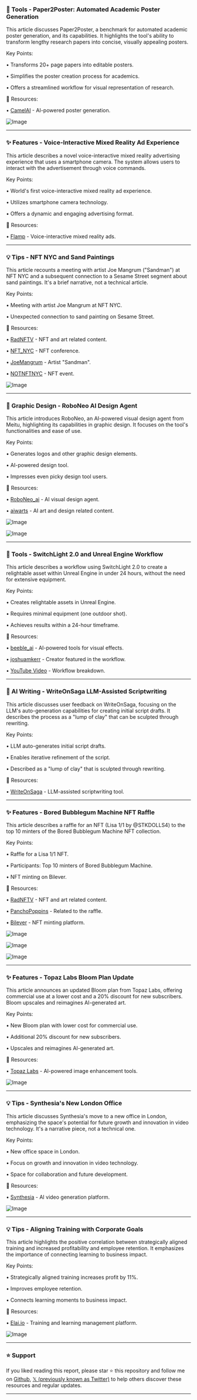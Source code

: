### 🚀 Tools - Paper2Poster: Automated Academic Poster Generation

This article discusses Paper2Poster, a benchmark for automated academic poster generation, and its capabilities.  It highlights the tool's ability to transform lengthy research papers into concise, visually appealing posters.

Key Points:

• Transforms 20+ page papers into editable posters.

• Simplifies the poster creation process for academics.

• Offers a streamlined workflow for visual representation of research.


🔗 Resources:

• [CamelAI](https://x.com/CamelAIOrg) - AI-powered poster generation.

![Image](https://pbs.twimg.com/media/Gu-KrARWcAAqPep?format=jpg&name=small)


---
### ✨ Features - Voice-Interactive Mixed Reality Ad Experience

This article describes a novel voice-interactive mixed reality advertising experience that uses a smartphone camera.  The system allows users to interact with the advertisement through voice commands.

Key Points:

• World's first voice-interactive mixed reality ad experience.

• Utilizes smartphone camera technology.

• Offers a dynamic and engaging advertising format.


🔗 Resources:

• [Flamp](https://x.com/flamappofficial) - Voice-interactive mixed reality ads.


---
### 💡 Tips - NFT NYC and Sand Paintings

This article recounts a meeting with artist Joe Mangrum ("Sandman") at NFT NYC and a subsequent connection to a Sesame Street segment about sand paintings.  It's a brief narrative, not a technical article.

Key Points:

•  Meeting with artist Joe Mangrum at NFT NYC.

• Unexpected connection to sand painting on Sesame Street.


🔗 Resources:

• [RadNFTV](https://x.com/RadNFTV) - NFT and art related content.

• [NFT_NYC](https://x.com/NFT_NYC) - NFT conference.

• [JoeMangrum](https://x.com/JoeMangrum) - Artist "Sandman".

• [NOTNFTNYC](https://x.com/NOTNFTNYC) - NFT event.

![Image](https://pbs.twimg.com/amplify_video_thumb/1940416183921979392/img/kdXuF_SjpBGSYZFX.jpg)


---
### 🤖 Graphic Design - RoboNeo AI Design Agent

This article introduces RoboNeo, an AI-powered visual design agent from Meitu, highlighting its capabilities in graphic design.  It focuses on the tool's functionalities and ease of use.

Key Points:

• Generates logos and other graphic design elements.

•  AI-powered design tool.

• Impresses even picky design tool users.


🔗 Resources:

• [RoboNeo_ai](https://x.com/RoboNeo_ai) - AI visual design agent.

• [aiwarts](https://x.com/aiwarts) - AI art and design related content.

![Image](https://pbs.twimg.com/amplify_video_thumb/1940407461460004864/img/VFy7y2jQHD9LMv7Q.jpg)

![Image](https://pbs.twimg.com/media/Gu22TjUXoAA2aaP?format=jpg&name=small)


---
### 🚀 Tools - SwitchLight 2.0 and Unreal Engine Workflow

This article describes a workflow using SwitchLight 2.0 to create a relightable asset within Unreal Engine in under 24 hours, without the need for extensive equipment.

Key Points:

•  Creates relightable assets in Unreal Engine.

• Requires minimal equipment (one outdoor shot).

• Achieves results within a 24-hour timeframe.


🔗 Resources:

• [beeble_ai](https://x.com/beeble_ai) - AI-powered tools for visual effects.

• [joshuamkerr](https://x.com/joshuamkerr) - Creator featured in the workflow.

• [YouTube Video](https://youtube.com/watch?v=y9CnSF8FgKo&t=64s) - Workflow breakdown.


---
### 🤖 AI Writing - WriteOnSaga LLM-Assisted Scriptwriting

This article discusses user feedback on WriteOnSaga, focusing on the LLM's auto-generation capabilities for creating initial script drafts.  It describes the process as a "lump of clay" that can be sculpted through rewriting.

Key Points:

• LLM auto-generates initial script drafts.

• Enables iterative refinement of the script.

• Described as a "lump of clay" that is sculpted through rewriting.


🔗 Resources:

• [WriteOnSaga](https://x.com/WriteOnSaga) - LLM-assisted scriptwriting tool.



---
### ✨ Features - Bored Bubblegum Machine NFT Raffle

This article describes a raffle for an NFT (Lisa 1/1 by @STKDOLLS4) to the top 10 minters of the Bored Bubblegum Machine NFT collection.

Key Points:

• Raffle for a Lisa 1/1 NFT.

• Participants: Top 10 minters of Bored Bubblegum Machine.

• NFT minting on Bilever.


🔗 Resources:

• [RadNFTV](https://x.com/RadNFTV) - NFT and art related content.

• [PanchoPoppins](https://x.com/PanchoPoppins) -  Related to the raffle.

• [Bilever](https://app.blever.xyz/drops/the-bored-bubblegum-machine) - NFT minting platform.

![Image](https://pbs.twimg.com/media/GrFsi50WcAAaS55?format=jpg&name=small)

![Image](https://pbs.twimg.com/tweet_video_thumb/GrFso_3WMAAEspt.jpg)

![Image](https://pbs.twimg.com/tweet_video_thumb/GrFssOFWoAAJeNL.jpg)


---
### ✨ Features - Topaz Labs Bloom Plan Update

This article announces an updated Bloom plan from Topaz Labs, offering commercial use at a lower cost and a 20% discount for new subscribers. Bloom upscales and reimagines AI-generated art.

Key Points:

• New Bloom plan with lower cost for commercial use.

• Additional 20% discount for new subscribers.

• Upscales and reimagines AI-generated art.


🔗 Resources:

• [Topaz Labs](https://x.com/topazlabs) - AI-powered image enhancement tools.

![Image](https://pbs.twimg.com/media/Gu34YO5XoAASOOf?format=png&name=small)


---
### 💡 Tips - Synthesia's New London Office

This article discusses Synthesia's move to a new office in London, emphasizing the space's potential for future growth and innovation in video technology.  It's a narrative piece, not a technical one.

Key Points:

• New office space in London.

• Focus on growth and innovation in video technology.

•  Space for collaboration and future development.


🔗 Resources:

• [Synthesia](https://x.com/synthesiaIO) - AI video generation platform.

![Image](https://pbs.twimg.com/amplify_video_thumb/1940406156595204097/img/bbIUxhi_p0RbIGTL.jpg)


---
### 💡 Tips - Aligning Training with Corporate Goals

This article highlights the positive correlation between strategically aligned training and increased profitability and employee retention.  It emphasizes the importance of connecting learning to business impact.

Key Points:

• Strategically aligned training increases profit by 11%.

• Improves employee retention.

• Connects learning moments to business impact.


🔗 Resources:

• [Elai.io](https://x.com/elai__io) -  Training and learning management platform.

![Image](https://pbs.twimg.com/media/Gu1Yqb4WAAAw3Lz?format=jpg&name=small)


---

### ⭐️ Support

If you liked reading this report, please star ⭐️ this repository and follow me on [Github](https://github.com/Drix10), [𝕏 (previously known as Twitter)](https://x.com/DRIX_10_) to help others discover these resources and regular updates.

---